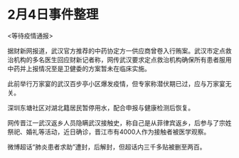 # 2月4日事件整理

<等待疫情通报>

据财新网报道，武汉官方推荐的中药协定方一供应商曾卷入行贿案。武汉市定点救治机构的多名医生回应财新记者称，网传武汉要求定点救治机构确保所有患者服用中药并上报情况至是卫健委的方案暂未在临床实施。

此前举行万家宴的武汉百步亭小区爆发疫情，但专家称潜伏期已过，应与万家宴无关。

深圳东塘社区对湖北籍居民暂停用水，配合申报与健康检测后恢复。

网传晋江一武汉返乡人员隐瞒武汉接触史，称自己是从菲律宾返乡，后参与了宗姓祭祀、婚礼等活动，近日确诊，晋江市有4000人作为接触者被医学观察。

微博超话“肺炎患者求助”遭封，后解封，但超话内三千多贴被删至两百。

